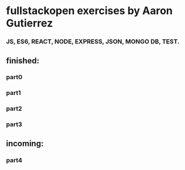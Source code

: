 # fullstackopen exercises by Aaron Gutierrez
### JS, ES6, REACT, NODE, EXPRESS, JSON, MONGO DB, TEST.

## finished:
### part0
### part1
### part2
### part3
## incoming:
### part4

